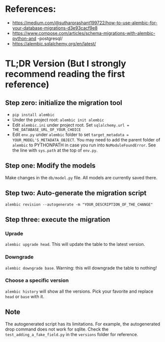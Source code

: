 # References:
- https://medium.com/@sutharprashant199722/how-to-use-alembic-for-your-database-migrations-d3e93cacf9e8
- https://www.compose.com/articles/schema-migrations-with-alembic-python-and
-postgresql/
- https://alembic.sqlalchemy.org/en/latest/

# TL;DR Version (But I strongly recommend reading the first reference)
## Step zero: initialize the migration tool
- `pip install alembic`
- Under the project root: `alembic init alembic`
- Edit `alembic.ini` under project root. Set `sqlalchemy.url =
THE_DATABASE_URL_OF_YOUR_CHOICE`
- Edit `env.py` under `alembic` folder to set `target_metadata =
YOUR_MODEL'S_METADATA_OBJECT`. You may need to add the parent folder of
`alembic` to PYTHONPATH in case you run into `NoModuleFoundError`. See the
line with `sys.path` at the top of `env.py`.

## Step one: Modify the models
Make changes in the `db/model.py` file. All models are currently saved there.

## Step two: Auto-generate the migration script
`alembic revision --autogenerate -m "YOUR_DESCRIPTION_OF_THE_CHANGE"`

## Step three: execute the migration
### Uprade
`alembic upgrade head`. This will update the table to the latest version.

### Downgrade
`alembic downgrade base`. Warning: this will downgrade the table to nothing!

### Choose a specific version
`alembic history` will show all the versions. Pick your favorite and replace
 `head` or `base` with it.

## Note
The autogenerated script has its limitations. For example, the autogenerated
drop command does not work for sqlite. Check the `test_adding_a_fake_field.py`
in the `versions` folder for reference.